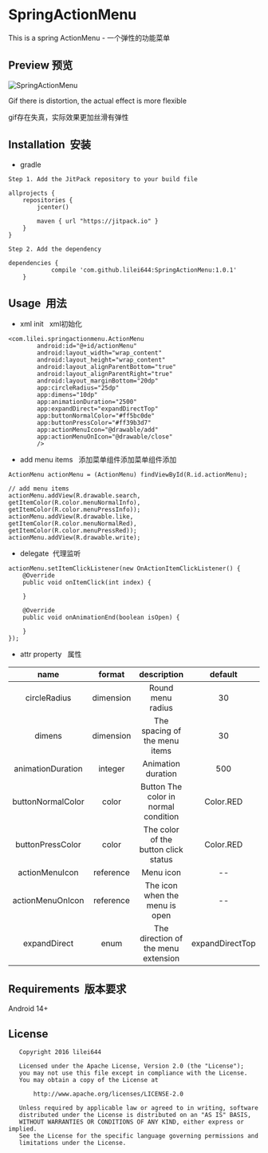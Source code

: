 # SpringActionMenu
This is a spring ActionMenu - 一个弹性的功能菜单

Preview  预览
-------------
![SpringActionMenu](https://github.com/lilei644/SpringActionMenu/blob/master/preview/preview.gif)

  
  Gif there is distortion, the actual effect is more flexible

  gif存在失真，实际效果更加丝滑有弹性

## Installation &nbsp;安装
* gradle

```
Step 1. Add the JitPack repository to your build file

allprojects {
    repositories {
        jcenter()

        maven { url "https://jitpack.io" }
    }
}
```
```
Step 2. Add the dependency

dependencies {
            compile 'com.github.lilei644:SpringActionMenu:1.0.1'
    }
```

## Usage &nbsp;用法
* xml init &nbsp; xml初始化
```
<com.lilei.springactionmenu.ActionMenu
        android:id="@+id/actionMenu"
        android:layout_width="wrap_content"
        android:layout_height="wrap_content"
        android:layout_alignParentBottom="true"
        android:layout_alignParentRight="true"
        android:layout_marginBottom="20dp"
        app:circleRadius="25dp"
        app:dimens="10dp"
        app:animationDuration="2500"
        app:expandDirect="expandDirectTop"
        app:buttonNormalColor="#ff5bc0de"
        app:buttonPressColor="#ff39b3d7"
        app:actionMenuIcon="@drawable/add"
        app:actionMenuOnIcon="@drawable/close"
        />
```

* add menu items &nbsp; 添加菜单组件添加菜单组件添加

```
ActionMenu actionMenu = (ActionMenu) findViewById(R.id.actionMenu);

// add menu items
actionMenu.addView(R.drawable.search, getItemColor(R.color.menuNormalInfo), getItemColor(R.color.menuPressInfo));
actionMenu.addView(R.drawable.like, getItemColor(R.color.menuNormalRed), getItemColor(R.color.menuPressRed));
actionMenu.addView(R.drawable.write);
```

* delegate &nbsp;代理监听
```
actionMenu.setItemClickListener(new OnActionItemClickListener() {
    @Override
    public void onItemClick(int index) {

    }

    @Override
    public void onAnimationEnd(boolean isOpen) {

    }
});
```

* attr property &nbsp; 属性

|name|format|description|default|
|:---:|:---:|:---:|:---:|
| circleRadius| dimension| Round menu radius| 30
| dimens| dimension| The spacing of the menu items| 30
| animationDuration| integer| Animation duration| 500
| buttonNormalColor| color| Button The color in normal condition|  Color.RED
| buttonPressColor| color|The color of the button click status|Color.RED
| actionMenuIcon| reference| Menu icon| --
| actionMenuOnIcon| reference| The icon when the menu is open| --
| expandDirect| enum | The direction of the menu extension|expandDirectTop

## Requirements &nbsp;版本要求
Android  14+

## License
```
   Copyright 2016 lilei644

   Licensed under the Apache License, Version 2.0 (the "License");
   you may not use this file except in compliance with the License.
   You may obtain a copy of the License at

       http://www.apache.org/licenses/LICENSE-2.0

   Unless required by applicable law or agreed to in writing, software
   distributed under the License is distributed on an "AS IS" BASIS,
   WITHOUT WARRANTIES OR CONDITIONS OF ANY KIND, either express or implied.
   See the License for the specific language governing permissions and
   limitations under the License.
```

